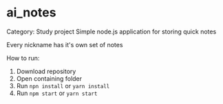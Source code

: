 # ai_notes
Category: Study project
Simple node.js application for storing quick notes

Every nickname has it's own set of notes

How to run:

1. Download repository
2. Open containing folder
3. Run `npn install` or `yarn install`
4. Run `npm start` or `yarn start`
